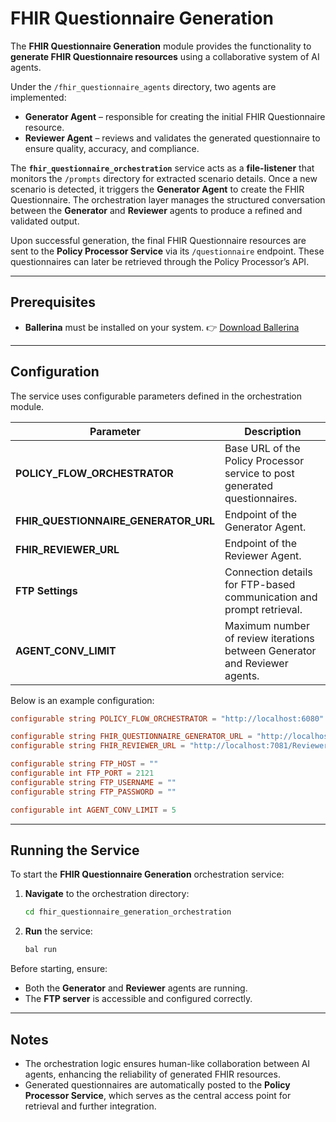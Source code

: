 # FHIR Questionnaire Generation

The **FHIR Questionnaire Generation** module provides the functionality to **generate FHIR Questionnaire resources** using a collaborative system of AI agents.

Under the `/fhir_questionnaire_agents` directory, two agents are implemented:

* **Generator Agent** – responsible for creating the initial FHIR Questionnaire resource.
* **Reviewer Agent** – reviews and validates the generated questionnaire to ensure quality, accuracy, and compliance.

The **`fhir_questionnaire_orchestration`** service acts as a **file-listener** that monitors the `/prompts` directory for extracted scenario details. Once a new scenario is detected, it triggers the **Generator Agent** to create the FHIR Questionnaire. The orchestration layer manages the structured conversation between the **Generator** and **Reviewer** agents to produce a refined and validated output.

Upon successful generation, the final FHIR Questionnaire resources are sent to the **Policy Processor Service** via its `/questionnaire` endpoint. These questionnaires can later be retrieved through the Policy Processor’s API.

---

## Prerequisites

* **Ballerina** must be installed on your system.
  👉 [Download Ballerina](https://ballerina.io/downloads/)

---

## Configuration

The service uses configurable parameters defined in the orchestration module.

| Parameter                            | Description                                                                |
| ------------------------------------ | -------------------------------------------------------------------------- |
| **POLICY_FLOW_ORCHESTRATOR**         | Base URL of the Policy Processor service to post generated questionnaires. |
| **FHIR_QUESTIONNAIRE_GENERATOR_URL** | Endpoint of the Generator Agent.                                           |
| **FHIR_REVIEWER_URL**                | Endpoint of the Reviewer Agent.                                            |
| **FTP Settings**                     | Connection details for FTP-based communication and prompt retrieval.       |
| **AGENT_CONV_LIMIT**                 | Maximum number of review iterations between Generator and Reviewer agents. |

Below is an example configuration:

```toml
configurable string POLICY_FLOW_ORCHESTRATOR = "http://localhost:6080"

configurable string FHIR_QUESTIONNAIRE_GENERATOR_URL = "http://localhost:7082/QuestionnaireGenerator"
configurable string FHIR_REVIEWER_URL = "http://localhost:7081/Reviewer"

configurable string FTP_HOST = ""
configurable int FTP_PORT = 2121
configurable string FTP_USERNAME = ""
configurable string FTP_PASSWORD = ""

configurable int AGENT_CONV_LIMIT = 5
```

---

## Running the Service

To start the **FHIR Questionnaire Generation** orchestration service:

1. **Navigate** to the orchestration directory:

   ```bash
   cd fhir_questionnaire_generation_orchestration
   ```

2. **Run** the service:

   ```bash
   bal run
   ```

Before starting, ensure:

* Both the **Generator** and **Reviewer** agents are running.
* The **FTP server** is accessible and configured correctly.

---

## Notes

* The orchestration logic ensures human-like collaboration between AI agents, enhancing the reliability of generated FHIR resources.
* Generated questionnaires are automatically posted to the **Policy Processor Service**, which serves as the central access point for retrieval and further integration.
